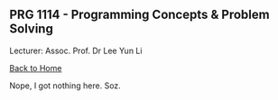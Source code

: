 ## PRG 1114 - Programming Concepts & Problem Solving

Lecturer: Assoc. Prof. Dr Lee Yun Li

[Back to Home](index.md)

Nope, I got nothing here. Soz.
